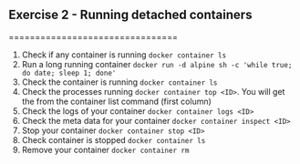 ## Exercise 2 - Running detached containers
================================

1. Check if any container is running `docker container ls`
2. Run a long running container `docker run -d alpine sh -c 'while true; do date; sleep 1; done'`
3. Check the container is running `docker container ls`
4. Check the processes running `docker container top <ID>`. You will get the <ID> from the container list command (first column)
5. Check the logs of your container `docker container logs <ID>`
6. Check the meta data for your container `docker container inspect <ID>`
7. Stop your container `docker container stop <ID>`
8. Check container is stopped `docker container ls`
9. Remove your container `docker container rm`